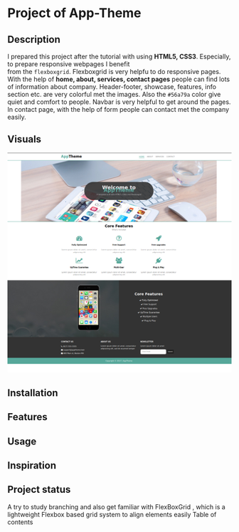 # Project of App-Theme

## Description
I prepared this project after the tutorial with using **HTML5, CSS3**. Especially, to prepare responsive webpages I benefit     
from the `flexboxgrid`. Flexboxgrid is very helpfu to do responsive pages. With the help of **home, about, services, contact 
pages** people can find lots of information about company. Header-footer, showcase, features, info section etc. are very 
colorful met the images. Also the `#56a79a` color give quiet and comfort to people. Navbar is very helpful to get around the 
pages. In contact page, with the help of form people can contact met the company easily.

## Visuals
![](https://raw.githubusercontent.com/ayseakyol/ayseakyol.github.io/6e4de7a7631977f037695600e69bfda4a6528a71/screenshot/app-theme.png)


## Installation

## Features

## Usage


## Inspiration

## Project status
A try to study branching and also get familiar with FlexBoxGrid , which is a lightweight Flexbox based grid system to align elements easily
Table of contents

    
    
    
   

